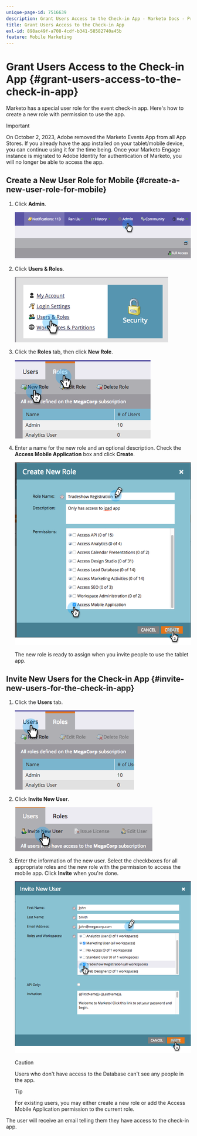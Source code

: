 ```yaml
---
unique-page-id: 7516639
description: Grant Users Access to the Check-in App - Marketo Docs - Product Documentation
title: Grant Users Access to the Check-in App
exl-id: 898ac49f-a708-4cdf-b341-58582740a45b
feature: Mobile Marketing
---
```

# Grant Users Access to the Check-in App {#grant-users-access-to-the-check-in-app}

Marketo has a special user role for the event check-in app. Here's how to create a new role with permission to use the app.

>[!IMPORTANT]
>
>On October 2, 2023, Adobe removed the Marketo Events App from all App Stores. If you already have the app installed on your tablet/mobile device, you can continue using it for the time being. Once your Marketo Engage instance is migrated to Adobe Identity for authentication of Marketo, you will no longer be able to access the app.

## Create a New User Role for Mobile {#create-a-new-user-role-for-mobile}

1. Click **Admin**.

   ![](assets/image2015-6-2-10-3a39-3a31.png)

1. Click **Users & Roles**.

   ![](assets/image2015-6-2-10-3a56-3a0.png)

1. Click the **Roles** tab, then click **New Role**.

   ![](assets/image2015-6-2-11-3a3-3a23.png)

1. Enter a name for the new role and an optional description. Check the **Access Mobile Application** box and click **Create**.

   ![](assets/image2015-6-2-11-3a4-3a58.png)

   The new role is ready to assign when you invite people to use the tablet app.

## Invite New Users for the Check-in App {#invite-new-users-for-the-check-in-app}

1. Click the **Users** tab.

   ![](assets/image2015-6-2-11-3a10-3a42.png)

1. Click **Invite New User**.

   ![](assets/image2015-6-2-11-3a11-3a32.png)

1. Enter the information of the new user. Select the checkboxes for all appropriate roles and the new role with the permission to access the mobile app. Click **Invite** when you're done.

   ![](assets/image2015-6-2-11-3a16-3a26.png)

   >[!CAUTION]
   >
   >Users who don't have access to the Database can't see any people in the app.

   >[!TIP]
   >
   >For existing users, you may either create a new role or add the Access Mobile Application permission to the current role.

The user will receive an email telling them they have access to the check-in app.
